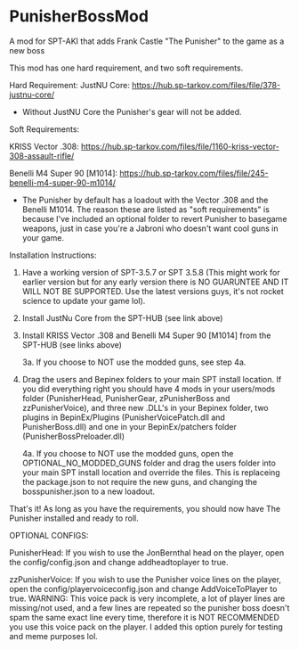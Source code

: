 # PunisherBossMod
A mod for SPT-AKI that adds Frank Castle "The Punisher" to the game as a new boss

This mod has one hard requirement, and two soft requirements.

Hard Requirement:
JustNU Core:  https://hub.sp-tarkov.com/files/file/378-justnu-core/

- Without JustNU Core the Punisher's gear will not be added.

Soft Requirements:

KRISS Vector .308: https://hub.sp-tarkov.com/files/file/1160-kriss-vector-308-assault-rifle/

Benelli M4 Super 90 [M1014]: https://hub.sp-tarkov.com/files/file/245-benelli-m4-super-90-m1014/

- The Punisher by default has a loadout with the Vector .308 and the Benelli M1014. The reason these are listed as "soft requirements" is because I've included an optional folder to revert Punisher to basegame weapons, just in case you're a Jabroni who doesn't want cool guns in your game.


Installation Instructions:

1. Have a working version of SPT-3.5.7 or SPT 3.5.8 (This might work for earlier version but for any early version there is NO GUARUNTEE AND IT WILL NOT BE SUPPORTED. Use the latest versions guys, it's not rocket science to update your game lol).

2. Install JustNu Core from the SPT-HUB (see link above)

3. Install KRISS Vector .308 and Benelli M4 Super 90 [M1014] from the SPT-HUB (see links above)

   3a. If you choose to NOT use the modded guns, see step 4a.

4. Drag the users and Bepinex folders to your main SPT install location. If you did everything right you should have 4 mods in your users/mods folder (PunisherHead, PunisherGear, zPunisherBoss and zzPunisherVoice), and three new .DLL's in your Bepinex folder, two plugins in BepinEx/Plugins (PunisherVoicePatch.dll and PunisherBoss.dll) and one in your BepinEx/patchers folder (PunisherBossPreloader.dll)

    4a. If you choose to NOT use the modded guns, open the OPTIONAL_NO_MODDED_GUNS folder and drag the users folder into your main SPT install location and override the files. This is replaceing the package.json to not require the new guns, and changing the bosspunisher.json to a new loadout.

That's it! As long as you have the requirements, you should now have The Punisher installed and ready to roll. 


OPTIONAL CONFIGS:

PunisherHead: If you wish to use the JonBernthal head on the player, open the config/config.json and change addheadtoplayer to true.

zzPunisherVoice: If you wish to use the Punisher voice lines on the player, open the config/playervoiceconfig.json and change AddVoiceToPlayer to true. WARNING: This voice pack is very incomplete, a lot of player lines are missing/not used, and a few lines are repeated so the punisher boss doesn't spam the same exact line every time, therefore it is NOT RECOMMENDED you use this voice pack on the player. I added this option purely for testing and meme purposes lol.

